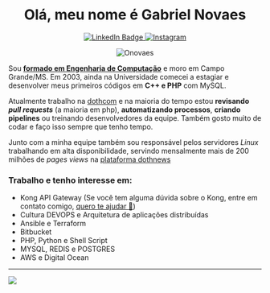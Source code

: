 <div id="badges" align="center">

<h1>Olá, meu nome é Gabriel Novaes</h1> 

<a href="https://www.linkedin.com/in/onovaes/">
    <img src="https://img.shields.io/badge/LinkedIn-blue?style=for-the-badge&logo=linkedin&logoColor=white" alt="LinkedIn Badge"/>
</a>

<a href="https://www.instagram.com/onovaes/">
    <img src="https://img.shields.io/badge/Instagram-E4405F?style=for-the-badge&logo=instagram&logoColor=white" alt="Instagram"/>
</a>

![Onovaes](https://github-readme-stats.vercel.app/api?username=onovaes&hide=contribs&count_private=true&show_icons=true&theme=tokyonight) 

</div>


Sou **[formado em Engenharia de Computação](https://blogdogabrielnovaes.files.wordpress.com/2021/04/diploma.pdf)** e moro em Campo Grande/MS. Em 2003, ainda na Universidade comecei a estagiar e desenvolver meus primeiros códigos em **C++ e PHP** com MySQL.

Atualmente trabalho na [dothcom](https://www.dothcom.net) e na maioria do tempo estou **revisando *pull requests*** (a maioria em php), **automatizando processos**, **criando pipelines** ou treinando desenvolvedores da equipe. Também gosto muito de codar e faço isso sempre que tenho tempo.

Junto com a minha equipe também sou responsável pelos servidores *Linux* trabalhando em alta disponibilidade, servindo mensalmente mais de 200 milhões de *pages views* na [plataforma dothnews](https://www.dothnews.com.br)

### Trabalho e tenho interesse em:

 - Kong API Gateway (Se você tem alguma dúvida sobre o Kong, entre em contato comigo, [quero te ajudar :hugs:](https://www.facebook.com/groups/572729720804030))
 - Cultura DEVOPS e Arquitetura de aplicações distribuídas
 - Ansible e Terraform
 - Bitbucket
 - PHP, Python e Shell Script
 - MYSQL, REDIS e POSTGRES
 - AWS e Digital Ocean
 
---

![](https://komarev.com/ghpvc/?username=onovaes&color=green&style=for-the-badge)

<!---

 [] todo 
 [] todo 

onovaes/onovaes is a ✨ special ✨ repository because its `README.md` (this file) appears on your GitHub profile.
You can click the Preview link to take a look at your changes.


Example- (https://github-readme-stats.vercel.app/api?username=onovaes&hide=contribs,prs)
--->